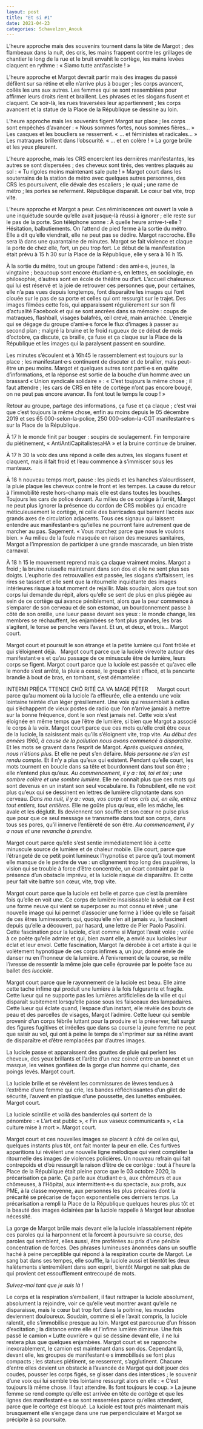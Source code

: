 ```yaml
---
layout: post
title: "Et si #1"
date: 2021-04-23
categories: Schavelzon_Anouk
---
```


L’heure approche mais des souvenirs tournent dans la tête de Margot ; des flambeaux dans la nuit, des cris, les mains frappent contre les grillages de chantier le long de la rue et le bruit envahit le cortège, les mains levées claquent en rythme : « Siamo tutte antifasciste ! »

L’heure approche et Margot devrait partir mais des images du passé défilent sur sa rétine et elle n’arrive plus à bouger ; les corps avancent, collés les uns aux autres. Les femmes qui se sont rassemblées pour affirmer leurs droits rient et braillent. Les phrases et les slogans fusent et claquent. Ce soir-là, les rues traversées leur appartiennent ; les corps avancent et la statue de la Place de la République se dessine au loin.

L’heure approche mais les souvenirs figent Margot sur place ; les corps sont empêchés d’avancer : « Nous sommes fortes, nous sommes fières... » Les casques et les boucliers se resserrent. « ... et féministes et radicales... » Les matraques brillent dans l’obscurité. « ... et en colère ! » La gorge brûle et les yeux pleurent.

L’heure approche, mais les CRS encerclent les dernières manifestantes, les autres se sont dispersées ; des cheveux sont tirés, des ventres plaqués au sol : « Tu rigoles moins maintenant sale pute ! » Margot court dans les souterrains de la station de métro avec quelques autres personnes, des CRS les poursuivent, elle dévale des escaliers ; le quai ; une rame de métro ; les portes se referment. République disparaît. Le cœur bat vite, trop vite.

L’heure approche et Margot a peur. Ces réminiscences ont ouvert la voie à une inquiétude sourde qu’elle avait jusque-là réussi à ignorer ; elle reste sur le pas de la porte. Son téléphone sonne : À quelle heure arrive-t-elle ? Hésitation, balbutiements. On l’attend de pied ferme à la sortie du métro. Elle a dit qu’elle viendrait, elle ne peut pas se dédire. Margot raccroche. Elle sera là dans une quarantaine de minutes. Margot se fait violence et claque la porte de chez elle, fort, un peu trop fort. Le début de la manifestation était prévu à 15 h 30 sur la Place de la République, elle y sera à 16 h 15.

À la sortie du métro, tout un groupe l’attend : des ami·e·s, jeunes, la vingtaine ; beaucoup sont encore étudiant·e·s, en lettres, en sociologie, en philosophie, d’autres sont en école de théâtre ou d’art. L’accueil chaleureux qui lui est réservé et la joie de retrouver ces personnes que, pour certaines, elle n’a pas vues depuis longtemps, font disparaître les images qui l’ont clouée sur le pas de sa porte et celles qui ont ressurgit sur le trajet. Des images filmées cette fois, qui apparaissent régulièrement sur son fil d’actualité Facebook et qui se sont ancrées dans sa mémoire : coups de matraques, flashball, visages balafrés, œil crevé, main arrachée. L’énergie qui se dégage du groupe d’ami·e·s force le flux d’images à passer au second plan ; malgré la bruine et le froid rugueux de ce début de mois d’octobre, ça discute, ça braille, ça fuse et ça claque sur la Place de la République et les images qui la paralysent passent en sourdine.

Les minutes s’écoulent et à 16h45 le rassemblement est toujours sur la place ; les manifestant·e·s continuent de discuter et de brailler, mais peut-être un peu moins. Margot et quelques autres sont parti·e·s en quête d’informations, et la réponse est sortie de la bouche d’un homme avec un brassard « Union syndicale solidaire » : « C’est toujours la même chose ; il faut attendre ; les cars de CRS en tête de cortège n’ont pas encore bougé, on ne peut pas encore avancer. Ils font tout le temps le coup ! »

Retour au groupe, partage des informations, ça fuse et ça claque ; c’est vrai que c’est toujours la même chose, enfin au moins depuis le 05 décembre 2019 et ses 65 000-selon-la-police, 250 000-selon-la-CGT manifestant·e·s sur la Place de la République.

À 17 h le monde finit par bouger : soupirs de soulagement. Fin temporaire du piétinement, « AntiAntiCapitalistesaHA » et la bruine continue de bruiner.

À 17 h 30 la voix des uns répond à celle des autres, les slogans fusent et claquent, mais il fait froid et l’eau commence à s’immiscer sous les manteaux.

À 18 h nouveau temps mort, pause : les pieds et les hanches s’alourdissent, la pluie plaque les cheveux contre le front et les tempes. La cause du retour à l’immobilité reste hors-champ mais elle est dans toutes les bouches. Toujours les cars de police devant. Au milieu de ce cortège à l’arrêt, Margot ne peut plus ignorer la présence du cordon de CRS mobiles qui encadre méticuleusement le cortège, ni celle des barricades qui barrent l’accès aux grands axes de circulation adjacents. Tous ces signaux qui laissent entendre aux manifestant·e·s qu’ielles ne pourront faire autrement que de marcher au pas. Sagement. « Vous marchez parce que nous le voulons bien. » Au milieu de la foule masquée en raison des mesures sanitaires, Margot a l’impression de participer à une grande mascarade, un bien triste carnaval.

À 18 h 15 le mouvement reprend mais ça claque vraiment moins. Margot a froid ; la bruine ruisselle maintenant dans son dos et elle ne sent plus ses doigts. L’euphorie des retrouvailles est passée, les slogans s’affaissent, les rires se tassent et elle sent que la ritournelle inquiétante des images intérieures risque à tout moment de rejaillir.
Mais soudain, alors que tout son corps lui demande du répit, alors qu’elle se sent de plus en plus piégée au sein de ce cortège qui avance péniblement, alors que la peur commence à s’emparer de son cerveau et de son estomac, un bourdonnement passe à côté de son oreille, une lueur passe devant ses yeux : le monde change, les membres se réchauffent, les enjambées se font plus grandes, les bras s’agitent, le torse se penche vers l’avant. Et un, et deux, et trois... Margot court.

Margot court et poursuit le son étrange et la petite lumière qui l’ont frôlée et qui s’éloignent déjà.
 
Margot court parce que la luciole virevolte autour des manifestant·e·s et qu’au passage de ce minuscule être de lumière, leurs corps se figent. Margot court parce que la luciole est passée et qu’avec elle le monde s’est arrêté, la pluie a cessé, le groupe s’est effacé, et la pancarte brandie à bout de bras, en tombant, s’est démantelée :

INTERMI PRÉCA TTENCE CHÔ RITÉ CA VA MAGE PÉTER   
 
Margot court parce qu’au moment où la luciole l’a effleurée, elle a entendu une voix lointaine teintée d’un léger grésillement. Une voix qui ressemblait à celles qui s’échappent de vieux postes de radio que l’on n’arrive jamais à mettre sur la bonne fréquence, dont le son n’est jamais net. Cette voix s’est éloignée en même temps que l’être de lumière, si bien que Margot a associé le corps à la voix. Margot court parce que ces mots qu’elle croit être ceux de la luciole, la saisissent mais qu’ils s’éloignent vite, trop vite. *Au début des années 1960, à cause de la pollution nous avons commencé à disparaître.* Et les mots se gravent dans l’esprit de Margot. *Après quelques années, nous n’étions plus.* Et elle ne peut s’en défaire. *Mais personne ne s’en est rendu compte.* Et il n’y a plus qu’eux qui existent. Pendant qu’elle court, les mots tournent en boucle dans sa tête et bourdonnent dans tout son être ; elle n’entend plus qu’eux. *Au commencement, il y a : toi, toi et toi ; une sombre colère et une sombre lumière.* Elle ne connaît plus que ces mots qui sont devenus en un instant son seul vocabulaire. Ils l’obnubilent, elle ne voit plus qu’eux qui se dessinent en lettres de lumière clignotante dans son cerveau. *Dans ma nuit, il y a : vous, vos corps et vos cris qui, en elle, entrez tout entiers, tout entières.* Elle ne goûte plus qu’eux, elle les mâche, les avale et les déglutit. Ils deviennent son souffle et son cœur ne pulse plus que pour que ce seul message se transmette dans tout son corps, dans tous ses pores, qu’il innerve l’entièreté de son être. *Au commencement, il y a nous et une revanche à prendre.*

Margot court parce qu’elle s’est sentie immédiatement liée à cette minuscule source de lumière et de chaleur mobile. Elle court, parce que l’étrangeté de ce petit point lumineux l’hypnotise et parce qu’à tout moment elle manque de le perdre de vue : un clignement trop long des paupières, la vision qui se trouble à force d’être concentrée, un écart contraint par la présence d’un obstacle imprévu, et la luciole risque de disparaître. Et cette peur fait vite battre son cœur, vite, trop vite.

Margot court parce que la luciole est belle et parce que c’est la première fois qu’elle en voit une. Ce corps de lumière insaisissable la séduit car il est une forme neuve qui vient se superposer au mot connu et rêvé ; une nouvelle image qui lui permet d’associer une forme à l’idée qu’elle se faisait de ces êtres luminescents qui, quoiqu’elle n’en ait jamais vu, la fascinent depuis qu’elle a découvert, par hasard, une lettre de Pier Paolo Pasolini. Cette fascination pour la luciole, c’est comme si Margot l’avait volée ; volée à ce poète qu’elle admire et qui, bien avant elle, a envié aux lucioles leur éclat et leur envol. Cette fascination, Margot l’a dérobée à cet artiste à qui le volètement hypnotique de ces corps infimes a, un jour, donné envie de danser nu en l’honneur de la lumière. À l’enivrement de la course, se mêle l’ivresse de ressentir la même joie que celle éprouvée par le poète face au ballet des *lucciole*.

Margot court parce que le rayonnement de la luciole est beau. Elle aime cette tache infime qui produit une lumière à la fois fulgurante et fragile. Cette lueur qui ne supporte pas les lumières artificielles de la ville et qui disparaît subitement lorsqu’elle passe sous les faisceaux des lampadaires. Cette lueur qui éclate quand, l’espace d’un instant, elle révèle des bouts de peau et des parcelles de visages, Margot l’admire. Cette lueur qui semble provenir d’un corps fébrile luttant pour la produire et la préserver, fait surgir des figures fugitives et irréelles que dans sa course la jeune femme ne peut que saisir au vol, qui ont à peine le temps de s’imprimer sur sa rétine avant de disparaître et d’être remplacées par d’autres images.

La luciole passe et apparaissent des gouttes de pluie qui perlent les cheveux, des yeux brillants et l’arête d’un nez coincé entre un bonnet et un masque, les veines gonflées de la gorge d’un homme qui chante, des poings levés. Margot court.

La luciole brille et se révèlent les commissures de lèvres tendues à l’extrême d’une femme qui crie, les bandes réfléchissantes d’un gilet de sécurité, l’auvent en plastique d’une poussette, des lunettes embuées. Margot court.

La luciole scintille et voilà des banderoles qui sortent de la pénombre : « L’art est public », « Fin aux vaseux communicants », « La culture mise à mort ». Margot court.

Margot court et ces nouvelles images se placent à côté de celles qui, quelques instants plus tôt, ont fait monter la peur en elle. Ces furtives apparitions lui révèlent une nouvelle ligne mélodique qui vient compléter la ritournelle des images de violences policières. Un nouveau refrain qui fait contrepoids et d’où ressurgit la raison d’être de ce cortège : tout à l’heure la Place de la République était pleine parce que le 03 octobre 2020, la précarisation ça parle. Ça parle aux étudiant·e·s, aux chômeurs et aux chômeuses, à l’Hôpital, aux intermittent·e·s du spectacle, aux profs, aux PME, à la classe moyenne, aux personnes les plus précaires dont la précarité se précarise de façon exponentielle ces derniers temps. La précarisation a rempli la Place de la République quelques heures plus tôt et la beauté des images éclairées par la luciole rappelle à Margot leur absolue nécessité.

La gorge de Margot brûle mais devant elle la luciole inlassablement répète ces paroles qui la harponnent et la forcent à poursuivre sa course, des paroles qui semblent, elles aussi, être proférées au prix d’une pénible concentration de forces. Des phrases lumineuses ânonnées dans un souffle haché à peine perceptible qui répond à la respiration courte de Margot. Le sang bat dans ses tempes, elle souffle, la luciole aussi et bientôt les deux halètements s’entremêlent dans son esprit, bientôt Margot ne sait plus de qui provient cet essoufflement entrecoupé de mots.

*Suivez-moi tant que je suis là !*

Le corps et la respiration s’emballent, il faut rattraper la luciole absolument, absolument la rejoindre, voir ce qu’elle veut montrer avant qu’elle ne disparaisse, mais le cœur bat trop fort dans la poitrine, les muscles deviennent douloureux. Soudain, comme si elle l’avait compris, la luciole ralentit, elle s’immobilise presque au loin. Margot est parcourue d’un frisson d’excitation ; la distance entre elle et l’infime lumière diminue. Une fois passé le camion « Lutte ouvrière » qui se dessine devant elle, il ne lui restera plus que quelques enjambées. Margot court et se rapproche inexorablement, le camion est maintenant dans son dos. Cependant là, devant elle, les groupes de manifestant·e·s immobilisés se font plus compacts ; les statues piétinent, se resserrent, s’agglutinent. Chacune d’entre elles devient un obstacle à l’avancée de Margot qui doit jouer des coudes, pousser les corps figés, se glisser dans des interstices ; le souvenir d’une voix qui lui semble très lointaine ressurgit alors en elle : « C’est toujours là même chose. Il faut attendre. Ils font toujours le coup. » La jeune femme se rend compte qu’elle est arrivée en tête de cortège et que les lignes des manifestant·e·s se sont resserrées parce qu’elles attendent, parce que le cortège est bloqué. La luciole est tout près maintenant mais brusquement elle s’engage dans une rue perpendiculaire et Margot se précipite à sa poursuite.
